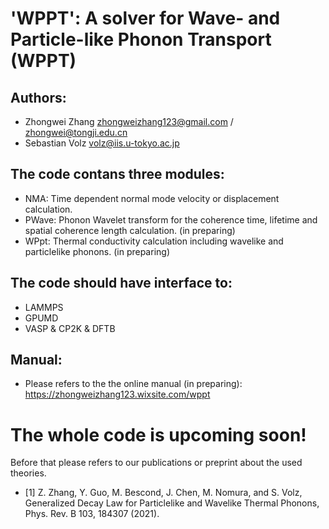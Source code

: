 # 'WPPT': A solver for Wave- and Particle-like Phonon Transport (WPPT)

## Authors:

- Zhongwei Zhang <zhongweizhang123@gmail.com> / <zhongwei@tongji.edu.cn>      
- Sebastian Volz   <volz@iis.u-tokyo.ac.jp>

## The code contans three modules:

- NMA: Time dependent normal mode velocity or displacement calculation.
- PWave: Phonon Wavelet transform for the coherence time, lifetime and spatial coherence length calculation. (in preparing)
- WPpt: Thermal conductivity calculation including wavelike and particlelike phonons. (in preparing)

## The code should have interface to:

- LAMMPS
- GPUMD
- VASP & CP2K & DFTB

## Manual:

- Please refers to the the online manual (in preparing): 
  https://zhongweizhang123.wixsite.com/wppt
  
# The whole code is upcoming soon!

Before that please refers to our publications or preprint about the used theories.

- [1] Z. Zhang, Y. Guo, M. Bescond, J. Chen, M. Nomura, and S. Volz, Generalized Decay Law for Particlelike and Wavelike Thermal Phonons, Phys. Rev. B 103, 184307 (2021).

